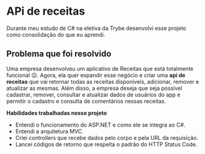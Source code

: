 # APi de receitas

Durante meu estudo de C# na eletiva da Trybe desenvolvi esse projeto como consolidação do que eu aprendi.

## Problema que foi resolvido

Uma empresa desenvolveu um aplicativo de Receitas que está totalmente funcional 😉.
Agora, ela quer expandir esse negócio e criar uma **api de receitas** que vai retornar todas as receitas disponíveis, adicionar, remover e atualizar as mesmas. Além disso, a empresa deseja que seja possível cadastrar, remover, consultar e atualizar dados de usuários do app e permitir o cadastro e consulta de comentários nessas receitas.

<summary><strong>Habilidades trabalhadas nesse projeto</strong></summary>

- Entendi o funcionamento do ASP.NET e como ele se integra ao C#.
- Entendi a arquitetura MVC.
- Criei controllers que recebe dados pelo corpo e pela URL da requisição.
- Lancei códigos de retorno que respeita o padrão do HTTP Status Code.
